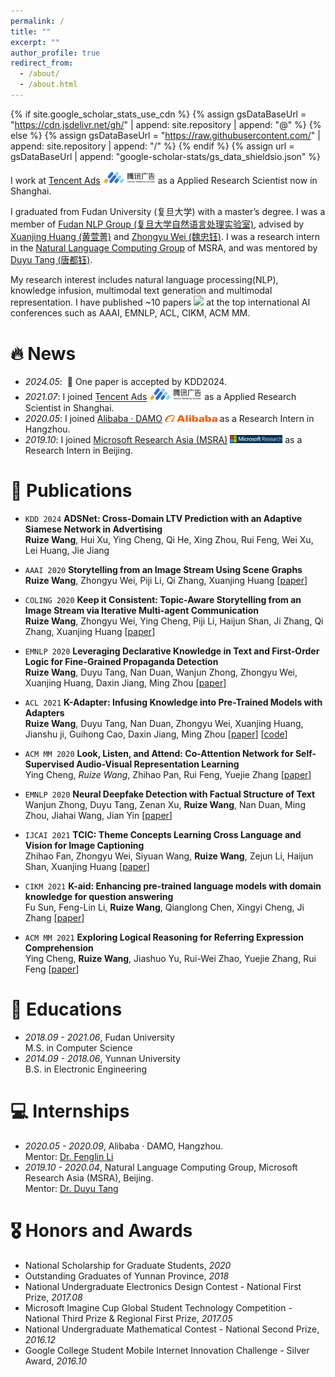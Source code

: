 ```yaml
---
permalink: /
title: ""
excerpt: ""
author_profile: true
redirect_from: 
  - /about/
  - /about.html
---
```


{% if site.google_scholar_stats_use_cdn %}
{% assign gsDataBaseUrl = "https://cdn.jsdelivr.net/gh/" | append: site.repository | append: "@" %}
{% else %}
{% assign gsDataBaseUrl = "https://raw.githubusercontent.com/" | append: site.repository | append: "/" %}
{% endif %}
{% assign url = gsDataBaseUrl | append: "google-scholar-stats/gs_data_shieldsio.json" %}

<span class='anchor' id='about-me'></span>

I work at [Tencent Ads](https://e.qq.com/ads/) <img src='./images/tencent_ads.png' style='width: 6em;'> as a Applied Research Scientist now in Shanghai. 

I graduated from Fudan University (复旦大学) with a master’s degree. I was a member of [Fudan NLP Group (复旦大学自然语言处理实验室)](https://nlp.fudan.edu.cn), advised by [Xuanjing Huang (黄萱菁)](https://xuanjing-huang.github.io) and [Zhongyu Wei (魏忠钰)](http://www.fudan-disc.com/people).
I was a research intern in the [Natural Language Computing Group](https://www.microsoft.com/en-us/research/group/natural-language-computing/people/) of MSRA, and was mentored by [Duyu Tang (唐都钰)](https://scholar.google.com.hk/citations?user=9uz-D-kAAAAJ&hl=zh-CN).


My research interest includes natural language processing(NLP), knowledge infusion, multimodal text generation and multimodal representation. I have published ~10 papers  <a href='https://scholar.google.com/citations?user=ojrU9qEAAAAJ'><img src="https://img.shields.io/endpoint?url={{ url | url_encode }}&logo=Google%20Scholar&labelColor=f6f6f6&color=9cf&style=flat&label=citations"></a> at the top international AI conferences such as AAAI, EMNLP, ACL, CIKM, ACM MM.

# 🔥 News
- *2024.05*: &nbsp;🎉 One paper is accepted by KDD2024.
- *2021.07*: I joined [Tencent Ads](https://e.qq.com/ads/) <img src='./images/tencent_ads.png' style='width: 6em;'> as a Applied Research Scientist in Shanghai.
- *2020.05*: I joined [Alibaba · DAMO](https://damo.alibaba.com/about?language=zh/) <img src='./images/ali.png' style='width: 6em;'> as a Research Intern in Hangzhou.
- *2019.10*: I joined [Microsoft Research Asia (MSRA)](https://www.microsoft.com/en-us/research/lab/microsoft-research-asia/) <img src='./images/msr.png' style='width: 6em;'> as a Research Intern in Beijing.


# 📝 Publications 

<!-- <div class='paper-box'><div class='paper-box-image'><div><div class="badge">CVPR 2016</div><img src='images/500x300.png' alt="sym" width="100%"></div></div>
<div class='paper-box-text' markdown="1"> -->

<!-- [Deep Residual Learning for Image Recognition](https://openaccess.thecvf.com/content_cvpr_2016/papers/He_Deep_Residual_Learning_CVPR_2016_paper.pdf) -->

<!-- **Kaiming He**, Xiangyu Zhang, Shaoqing Ren, Jian Sun -->

<!-- [**Project**](https://scholar.google.com/citations?view_op=view_citation&hl=zh-CN&user=DhtAFkwAAAAJ&citation_for_view=DhtAFkwAAAAJ:ALROH1vI_8AC) <strong><span class='show_paper_citations' data='DhtAFkwAAAAJ:ALROH1vI_8AC'></span></strong>
- Lorem ipsum dolor sit amet, consectetur adipiscing elit. Vivamus ornare aliquet ipsum, ac tempus justo dapibus sit amet.  -->
<!-- </div> -->
<!-- </div> -->

- `KDD 2024` **ADSNet: Cross-Domain LTV Prediction with an Adaptive Siamese Network in Advertising**      
**Ruize Wang**, Hui Xu, Ying Cheng, Qi He, Xing Zhou, Rui Feng, Wei Xu, Lei Huang, Jie Jiang 

<!-- [[paper]()] -->

- `AAAI 2020` **Storytelling from an Image Stream Using Scene Graphs**      
**Ruize Wang**, Zhongyu Wei, Piji Li, Qi Zhang, Xuanjing Huang [[paper](https://ojs.aaai.org/index.php/AAAI/article/view/6455)]
<!-- - , **AAAI 2020**   -->


- `COLING 2020` **Keep it Consistent: Topic-Aware Storytelling from an Image Stream via Iterative Multi-agent Communication**     
**Ruize Wang**, Zhongyu Wei, Ying Cheng, Piji Li, Haijun Shan, Ji Zhang, Qi Zhang, Xuanjing Huang [[paper](https://arxiv.org/abs/1911.04192)]

- `EMNLP 2020` **Leveraging Declarative Knowledge in Text and First-Order Logic for Fine-Grained Propaganda Detection**     
**Ruize Wang**, Duyu Tang, Nan Duan, Wanjun Zhong, Zhongyu Wei, Xuanjing Huang, Daxin Jiang, Ming Zhou [[paper](https://arxiv.org/abs/2004.14201)]

- `ACL 2021` **K-Adapter: Infusing Knowledge into Pre-Trained Models with Adapters**  
**Ruize Wang**, Duyu Tang, Nan Duan, Zhongyu Wei, Xuanjing Huang, Jianshu ji, Guihong Cao, Daxin Jiang, Ming Zhou [[paper](https://arxiv.org/abs/2002.01808)] [[code](https://github.com/microsoft/K-Adapter)]

- `ACM MM 2020` **Look, Listen, and Attend: Co-Attention Network for Self-Supervised Audio-Visual Representation Learning**    
Ying Cheng, *Ruize Wang*, Zhihao Pan, Rui Feng, Yuejie Zhang [[paper](https://arxiv.org/pdf/2008.05789)]

- `EMNLP 2020` **Neural Deepfake Detection with Factual Structure of Text**  
Wanjun Zhong, Duyu Tang, Zenan Xu, **Ruize Wang**, Nan Duan, Ming Zhou, Jiahai Wang, Jian Yin [[paper](https://arxiv.org/pdf/2010.07475)]

- `IJCAI 2021` **TCIC: Theme Concepts Learning Cross Language and Vision for Image Captioning**   
Zhihao Fan, Zhongyu Wei, Siyuan Wang, **Ruize Wang**, Zejun Li, Haijun Shan, Xuanjing Huang [[paper](https://arxiv.org/abs/2106.10936)]

- `CIKM 2021`  **K-aid: Enhancing pre-trained language models with domain knowledge for question answering**  
Fu Sun, Feng-Lin Li, **Ruize Wang**, Qianglong Chen, Xingyi Cheng, Ji Zhang [[paper](https://dl.acm.org/doi/abs/10.1145/3459637.3481930)]
 
- `ACM MM 2021` **Exploring Logical Reasoning for Referring Expression Comprehension**  
Ying Cheng, **Ruize Wang**, Jiashuo Yu, Rui-Wei Zhao, Yuejie Zhang, Rui Feng [[paper](https://dl.acm.org/doi/abs/10.1145/3474085.3475677)]


# 📖 Educations
- *2018.09 - 2021.06*, Fudan University  
    M.S. in Computer Science
- *2014.09 - 2018.06*, Yunnan University  
    B.S. in Electronic Engineering


<!-- # 💬 Invited Talks
- *2021.06*, Lorem ipsum dolor sit amet, consectetur adipiscing elit. Vivamus ornare aliquet ipsum, ac tempus justo dapibus sit amet. 
- *2021.03*, Lorem ipsum dolor sit amet, consectetur adipiscing elit. Vivamus ornare aliquet ipsum, ac tempus justo dapibus sit amet.  \| [\[video\]](https://github.com/) -->

# 💻 Internships
- *2020.05 - 2020.09*, Alibaba · DAMO, Hangzhou.  
  Mentor: [Dr. Fenglin Li](https://scholar.google.com.hk/citations?user=xo_dfnMAAAAJ&hl=zh-CN)
- *2019.10 - 2020.04*, Natural Language Computing Group, Microsoft Research Asia (MSRA), Beijing.   
  Mentor: [Dr. Duyu Tang](https://scholar.google.com.hk/citations?user=9uz-D-kAAAAJ&hl=zh-CN)


# 🎖 Honors and Awards
- National Scholarship for Graduate Students, *2020*
- Outstanding Graduates of Yunnan Province, *2018*
- National Undergraduate Electronics Design Contest - National First Prize, *2017.08*
- Microsoft Imagine Cup Global Student Technology Competition - National Third Prize & Regional First Prize, *2017.05*
- National Undergraduate Mathematical Contest - National Second Prize, *2016.12*
- Google College Student Mobile Internet Innovation Challenge - Silver Award, *2016.10*
